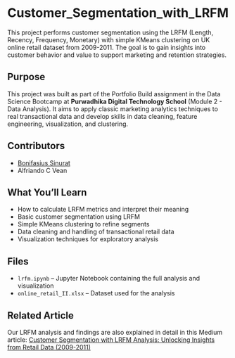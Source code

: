 # Customer_Segmentation_with_LRFM

This project performs customer segmentation using the LRFM (Length, Recency, Frequency, Monetary) with simple KMeans clustering on UK online retail dataset 	from 2009-2011. The goal is to gain insights into customer behavior and value to support marketing and retention strategies.

## Purpose

This project was built as part of the Portfolio Build assignment in the Data Science Bootcamp at **Purwadhika Digital Technology School** (Module 2 - Data Analysis). It aims to apply classic marketing analytics techniques to real transactional data and develop skills in data cleaning, feature engineering, visualization, and clustering.

## Contributors

- [Bonifasius Sinurat](https://github.com/bonifasiusx)
- Alfriando C Vean

## What You’ll Learn

- How to calculate LRFM metrics and interpret their meaning
- Basic customer segmentation using LRFM
- Simple KMeans clustering to refine segments
- Data cleaning and handling of transactional retail data
- Visualization techniques for exploratory analysis

## Files

- `lrfm.ipynb` – Jupyter Notebook containing the full analysis and visualization
- `online_retail_II.xlsx` – Dataset used for the analysis

## Related Article

Our LRFM analysis and findings are also explained in detail in this Medium article:
[Customer Segmentation with LRFM Analysis: Unlocking Insights from Retail Data (2009-2011)](https://medium.com/@alfriandocv/customer-segmentation-with-lrfm-analysis-unlocking-insights-from-retail-data-2009-2011-b3e1eb9e261f)
